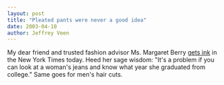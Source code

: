 ```yaml
--- 
layout: post
title: "Pleated pants were never a good idea"
date: 2003-04-10
author: Jeffrey Veen
---
```

My dear friend and trusted fashion advisor Ms. Margaret Berry <a href="http://www.nytimes.com/2003/04/10/technology/circuits/10shop.html">gets ink</a> in the New York Times today. Heed her sage wisdom: "It's a problem if you can look at a woman's jeans and know what year she graduated from college." Same goes for men's hair cuts.
&#8203;